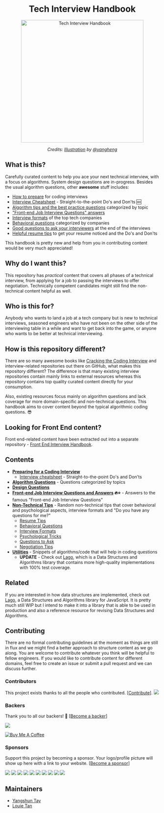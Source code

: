 <h1 align="center">Tech Interview Handbook</h1>

<div align="center">
  <a href="https://dribbble.com/shots/3831443-Tech-Interview-Handbook">
    <img src="https://cdn.rawgit.com/yangshun/tech-interview-handbook/master/assets/book.svg" alt="Tech Interview Handbook" width="400"/>
    </a>
  <br>
  <p>
    <em>Credits: <a href="https://dribbble.com/shots/3831443-Tech-Interview-Handbook">Illustration</a> by <a href="https://dribbble.com/yangheng">@yangheng</a>
    </em>
  </p>
</div>

## What is this?

Carefully curated content to help you ace your next technical interview, with a focus on algorithms. System design questions are in-progress. Besides the usual algorithm questions, other **awesome** stuff includes:

* [How to prepare](preparing) for coding interviews
* [Interview Cheatsheet](preparing/cheatsheet.md) - Straight-to-the-point Do's and Don'ts 🆕
* [Algorithm tips and the best practice questions](algorithms) categorized by topic
* ["Front-end Job Interview Questions" answers](https://github.com/yangshun/front-end-interview-handbook)
* [Interview formats](non-technical/interview-formats.md) of the top tech companies
* [Behavioral questions](non-technical/behavioral.md) categorized by companies
* [Good questions to ask your interviewers](non-technical/questions-to-ask.md) at the end of the interviews
* [Helpful resume tips](non-technical/resume.md) to get your resume noticed and the Do's and Don'ts

This handbook is pretty new and help from you in contributing content would be very much appreciated!

## Why do I want this?

This repository has _practical_ content that covers all phases of a technical interview, from applying for a job to passing the interviews to offer negotiation. Technically competent candidates might still find the non-technical content helpful as well.

## Who is this for?

Anybody who wants to land a job at a tech company but is new to technical interviews, seasoned engineers who have not been on the other side of the interviewing table in a while and want to get back into the game, or anyone who wants to be better at technical interviewing.

## How is this repository different?

There are so many awesome books like [Cracking the Coding Interview](http://www.crackingthecodinginterview.com/) and interview-related repositories out there on GitHub, what makes this repository different? The difference is that many existing interview repositories contain mainly links to external resources whereas this repository contains top quality curated content directly for your consumption.

Also, existing resources focus mainly on algorithm questions and lack coverage for more domain-specific and non-technical questions. This handbook aims to cover content beyond the typical algorithmic coding questions. 😎

## Looking for Front End content?

Front end-related content have been extracted out into a separate repository - [Front End Interview Handbook](https://github.com/yangshun/front-end-interview-handbook).

## Contents

* **[Preparing for a Coding Interview](preparing)**
  * [Interview cheatsheet](preparing/cheatsheet.md) - Straight-to-the-point Do's and Don'ts
* **[Algorithm Questions](algorithms)** - Questions categorized by topics
* **[Design Questions](design)**
* **[Front-end Job Interview Questions and Answers](https://github.com/yangshun/front-end-interview-handbook) 🔥⭐** - Answers to the famous "Front-end Job Interview Questions"
* **[Non-Technical Tips](non-technical)** - Random non-technical tips that cover behavioral and psychological aspects, interview formats and "Do you have any questions for me?"
  * [Resume Tips](non-technical/resume.md)
  * [Behavioral Questions](non-technical/behavioral.md)
  * [Interview Formats](non-technical/interview-formats.md)
  * [Psychological Tricks](non-technical/psychological-tricks.md)
  * [Questions to Ask](non-technical/questions-to-ask.md)
  * [Negotiation Tips](non-technical/negotiation.md)
* **[Utilities](utilities)** - Snippets of algorithms/code that will help in coding questions
  * **UPDATE** - Check out [Lago](https://github.com/yangshun/lago), which is a Data Structures and Algorithms library that contains more high-quality implementations with 100% test coverage.

## Related

If you are interested in how data structures are implemented, check out [Lago](https://github.com/yangshun/lago), a Data Structures and Algorithms library for JavaScript. It is pretty much still WIP but I intend to make it into a library that is able to be used in production and also a reference resource for revising Data Structures and Algorithms.

## Contributing

There are no formal contributing guidelines at the moment as things are still in flux and we might find a better approach to structure content as we go along. You are welcome to contribute whatever you think will be helpful to fellow engineers. If you would like to contribute content for different domains, feel free to create an issue or submit a pull request and we can discuss further.

### Contributors

This project exists thanks to all the people who contributed. [[Contribute](CONTRIBUTING.md)].
<a href="https://github.com/yangshun/tech-interview-handbook/graphs/contributors"><img src="https://opencollective.com/tech-interview-handbook/contributors.svg?width=890&button=false" /></a>

### Backers

Thank you to all our backers! 🙏 [[Become a backer](https://opencollective.com/tech-interview-handbook#backer)]

<a href="https://opencollective.com/tech-interview-handbook#backers" target="_blank"><img src="https://opencollective.com/tech-interview-handbook/backers.svg?width=890"></a>

<a href="https://www.buymeacoffee.com/yangshun" target="_blank"><img src="https://www.buymeacoffee.com/assets/img/custom_images/orange_img.png" alt="Buy Me A Coffee" style="height: auto !important;width: auto !important;" ></a>

### Sponsors

Support this project by becoming a sponsor. Your logo/profile picture will show up here with a link to your website. [[Become a sponsor](https://opencollective.com/tech-interview-handbook#sponsor)]

<a href="https://opencollective.com/tech-interview-handbook/sponsor/0/website" target="_blank"><img src="https://opencollective.com/tech-interview-handbook/sponsor/0/avatar.svg"></a>
<a href="https://opencollective.com/tech-interview-handbook/sponsor/1/website" target="_blank"><img src="https://opencollective.com/tech-interview-handbook/sponsor/1/avatar.svg"></a>
<a href="https://opencollective.com/tech-interview-handbook/sponsor/2/website" target="_blank"><img src="https://opencollective.com/tech-interview-handbook/sponsor/2/avatar.svg"></a>
<a href="https://opencollective.com/tech-interview-handbook/sponsor/3/website" target="_blank"><img src="https://opencollective.com/tech-interview-handbook/sponsor/3/avatar.svg"></a>
<a href="https://opencollective.com/tech-interview-handbook/sponsor/4/website" target="_blank"><img src="https://opencollective.com/tech-interview-handbook/sponsor/4/avatar.svg"></a>
<a href="https://opencollective.com/tech-interview-handbook/sponsor/5/website" target="_blank"><img src="https://opencollective.com/tech-interview-handbook/sponsor/5/avatar.svg"></a>
<a href="https://opencollective.com/tech-interview-handbook/sponsor/6/website" target="_blank"><img src="https://opencollective.com/tech-interview-handbook/sponsor/6/avatar.svg"></a>
<a href="https://opencollective.com/tech-interview-handbook/sponsor/7/website" target="_blank"><img src="https://opencollective.com/tech-interview-handbook/sponsor/7/avatar.svg"></a>
<a href="https://opencollective.com/tech-interview-handbook/sponsor/8/website" target="_blank"><img src="https://opencollective.com/tech-interview-handbook/sponsor/8/avatar.svg"></a>
<a href="https://opencollective.com/tech-interview-handbook/sponsor/9/website" target="_blank"><img src="https://opencollective.com/tech-interview-handbook/sponsor/9/avatar.svg"></a>

## Maintainers

* [Yangshun Tay](https://github.com/yangshun)
* [Louie Tan](https://github.com/louietyj)
